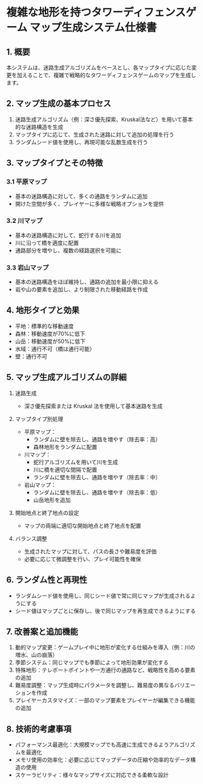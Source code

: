 # 複雑な地形を持つタワーディフェンスゲーム マップ生成システム仕様書

## 1. 概要

本システムは、迷路生成アルゴリズムをベースとし、各マップタイプに応じた変更を加えることで、複雑で戦略的なタワーディフェンスゲームのマップを生成します。

## 2. マップ生成の基本プロセス

1. 迷路生成アルゴリズム（例：深さ優先探索、Kruskal法など）を用いて基本的な迷路構造を生成
2. マップタイプに応じて、生成された迷路に対して追加の処理を行う
3. ランダムシード値を使用し、再現可能な乱数生成を行う

## 3. マップタイプとその特徴

### 3.1 平原マップ

- 基本の迷路構造に対して、多くの通路をランダムに追加
- 開けた空間が多く、プレイヤーに多様な戦略オプションを提供

### 3.2 川マップ

- 基本の迷路構造に対して、蛇行する川を追加
- 川に沿って橋を適度に配置
- 通路部分を増やし、複数の経路選択を可能に

### 3.3 岩山マップ

- 基本の迷路構造をほぼ維持し、通路の追加を最小限に抑える
- 岩や山の要素を追加し、より制限された移動経路を作成

## 4. 地形タイプと効果

- 平地：標準的な移動速度
- 森林：移動速度が70%に低下
- 山岳：移動速度が50%に低下
- 水域：通行不可（橋は通行可能）
- 壁：通行不可

## 5. マップ生成アルゴリズムの詳細

1. 迷路生成
   - 深さ優先探索または Kruskal 法を使用して基本迷路を生成

2. マップタイプ別処理
   - 平原マップ：
     * ランダムに壁を除去し、通路を増やす（除去率：高）
     * 森林地形をランダムに配置
   - 川マップ：
     * 蛇行アルゴリズムを用いて川を生成
     * 川に橋を適切な間隔で配置
     * ランダムに壁を除去し、通路を増やす（除去率：中）
   - 岩山マップ：
     * ランダムに壁を除去し、通路を増やす（除去率：低）
     * 山岳地形を追加

3. 開始地点と終了地点の設定
   - マップの両端に適切な開始地点と終了地点を配置

4. バランス調整
   - 生成されたマップに対して、パスの長さや難易度を評価
   - 必要に応じて微調整を行い、プレイ可能性を確保

## 6. ランダム性と再現性

- ランダムシード値を使用し、同じシード値で常に同じマップが生成されるようにする
- シード値はマップごとに保存し、後で同じマップを再生成できるようにする

## 7. 改善案と追加機能

1. 動的マップ変更：ゲームプレイ中に地形が変化する仕組みを導入（例：川の増水、山の崩落）
2. 季節システム：同じマップでも季節によって地形効果が変化する
3. 特殊地形：テレポートポイントや一方通行の通路など、戦略性を高める要素の追加
4. 難易度調整：マップ生成時にパラメータを調整し、難易度の異なるバリエーションを作成
5. プレイヤーカスタマイズ：一部のマップ要素をプレイヤーが編集できる機能の追加

## 8. 技術的考慮事項

- パフォーマンス最適化：大規模マップでも高速に生成できるようアルゴリズムを最適化
- メモリ使用の効率化：必要に応じてマップデータの圧縮や効率的なデータ構造の使用
- スケーラビリティ：様々なマップサイズに対応できる柔軟な設計

